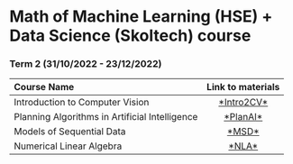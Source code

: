# Math of Machine Learning (HSE) + Data Science (Skoltech) course 

### Term 2 (31/10/2022 - 23/12/2022)
| Course Name| Link to materials |
| :----------- | :-----------: | 
|Introduction to Computer Vision| [\*Intro2CV\*](/bichuyen99/My_MSc/tree/Intro2CV)|
|Planning Algorithms in Artificial Intelligence| [\*PlanAI\*](/bichuyen99/My_MSc/tree/PlanAI)|
|Models of Sequential Data| [\*MSD\*](/bichuyen99/My_MSc/tree/MSD)|
|Numerical Linear Algebra| [\*NLA\*](/bichuyen99/My_MSc/tree/NLA/)|
